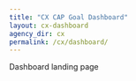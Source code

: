 ```yaml
---
title: "CX CAP Goal Dashboard"
layout: cx-dashboard
agency_dir: cx
permalink: /cx/dashboard/
---
```



Dashboard landing page